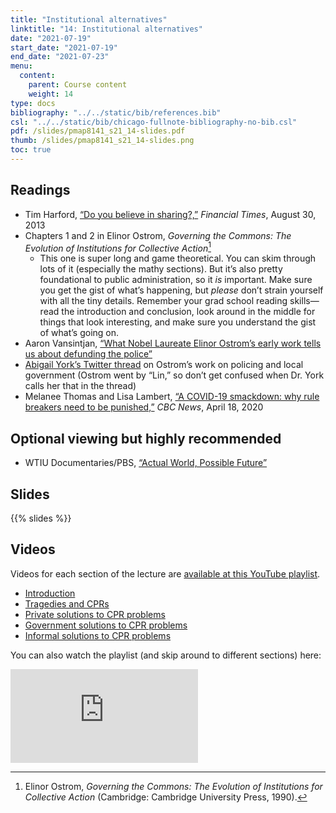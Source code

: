 ```yaml
---
title: "Institutional alternatives"
linktitle: "14: Institutional alternatives"
date: "2021-07-19"
start_date: "2021-07-19"
end_date: "2021-07-23"
menu:
  content:
    parent: Course content
    weight: 14
type: docs
bibliography: "../../static/bib/references.bib"
csl: "../../static/bib/chicago-fullnote-bibliography-no-bib.csl"
pdf: /slides/pmap8141_s21_14-slides.pdf
thumb: /slides/pmap8141_s21_14-slides.png
toc: true
---
```


## Readings

-   <i class="fas fa-external-link-square-alt"></i> Tim Harford, [“Do you believe in sharing?,”](https://www.ft.com/content/afc5377e-1026-11e3-a258-00144feabdc0) *Financial Times*, August 30, 2013
-   <i class="far fa-file-pdf"></i> Chapters 1 and 2 in Elinor Ostrom, *Governing the Commons: The Evolution of Institutions for Collective Action*[^1]
    -   This one is super long and game theoretical. You can skim through lots of it (especially the mathy sections). But it’s also pretty foundational to public administration, so it *is* important. Make sure you get the gist of what’s happening, but *please* don’t strain yourself with all the tiny details. Remember your grad school reading skills—read the introduction and conclusion, look around in the middle for things that look interesting, and make sure you understand the gist of what’s going on.
-   <i class="fas fa-external-link-square-alt"></i> Aaron Vansintjan, [“What Nobel Laureate Elinor Ostrom’s early work tells us about defunding the police”](https://www.shareable.net/what-one-nobel-prize-winning-economist-can-tell-us-about-defunding-and-abolishing-the-police/)
-   <i class="fab fa-twitter-square"></i> [Abigail York’s Twitter thread](https://twitter.com/profabigailyork/status/1271136502399954947?s=21) on Ostrom’s work on policing and local government (Ostrom went by “Lin,” so don’t get confused when Dr. York calls her that in the thread)
-   <i class="fas fa-external-link-square-alt"></i> Melanee Thomas and Lisa Lambert, [“A COVID-19 smackdown: why rule breakers need to be punished,”](https://www.cbc.ca/news/canada/calgary/covid-19-rule-breakers-elinor-ostrom-1.5536099) *CBC News*, April 18, 2020

## Optional viewing but highly recommended

-   <i class="fas fa-tv"></i> WTIU Documentaries/PBS, [“Actual World, Possible Future”](https://www.pbs.org/video/actual-world-possible-future-09rkab/)

## Slides

{{% slides %}}

## Videos

Videos for each section of the lecture are [available at this YouTube playlist](https://www.youtube.com/playlist?list=PLS6tnpTr39sEebgyo1q8lTB2jMU7eTpDD).

-   [Introduction](https://www.youtube.com/watch?v=5Si0BzBgodg&list=PLS6tnpTr39sEebgyo1q8lTB2jMU7eTpDD)
-   [Tragedies and CPRs](https://www.youtube.com/watch?v=r_ueO5A7ijo&list=PLS6tnpTr39sEebgyo1q8lTB2jMU7eTpDD)
-   [Private solutions to CPR problems](https://www.youtube.com/watch?v=Q78ae8mq1bw&list=PLS6tnpTr39sEebgyo1q8lTB2jMU7eTpDD)
-   [Government solutions to CPR problems](https://www.youtube.com/watch?v=e13ogZpYw0I&list=PLS6tnpTr39sEebgyo1q8lTB2jMU7eTpDD)
-   [Informal solutions to CPR problems](https://www.youtube.com/watch?v=uYbiXPmbKAA&list=PLS6tnpTr39sEebgyo1q8lTB2jMU7eTpDD)

You can also watch the playlist (and skip around to different sections) here:

<div class="embed-responsive embed-responsive-16by9">

<iframe class="embed-responsive-item" src="https://www.youtube.com/embed/playlist?list=PLS6tnpTr39sEebgyo1q8lTB2jMU7eTpDD" frameborder="0" allow="accelerometer; autoplay; encrypted-media; gyroscope; picture-in-picture" allowfullscreen>
</iframe>

</div>

[^1]: Elinor Ostrom, *Governing the Commons: The Evolution of Institutions for Collective Action* (Cambridge: Cambridge University Press, 1990).
